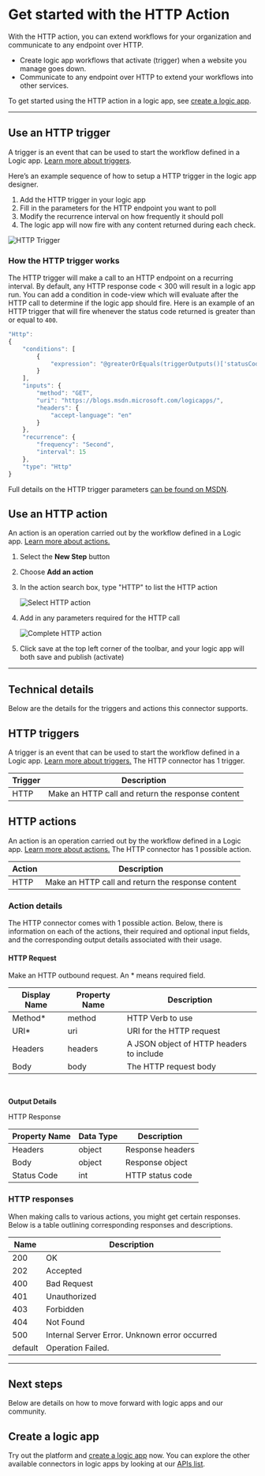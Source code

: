 <properties
	pageTitle="Add the HTTP action in Logic Apps | Microsoft Azure"
	description="Overview of HTTP action with properties"
	services=""
	documentationCenter="" 
	authors="jeffhollan"
	manager="erikre"
	editor=""
	tags="connectors"/>

<tags
   ms.service="app-service-logic"
   ms.devlang="na"
   ms.topic="article"
   ms.tgt_pltfrm="na"
   ms.workload="na" 
   ms.date="07/15/2016"
   ms.author="jehollan"/>

# Get started with the HTTP Action

With the HTTP action, you can extend workflows for your organization and communicate to any endpoint over HTTP.

- Create logic app workflows that activate (trigger) when a website you manage goes down.
- Communicate to any endpoint over HTTP to extend your workflows into other services.

To get started using the HTTP action in a logic app, see [create a logic app](../app-service-logic/app-service-logic-create-a-logic-app.md).

---

## Use an HTTP trigger

A trigger is an event that can be used to start the workflow defined in a Logic app. [Learn more about triggers](connectors-overview.md). 

Here’s an example sequence of how to setup a HTTP trigger in the logic app designer.

1. Add the HTTP trigger in your logic app
1. Fill in the parameters for the HTTP endpoint you want to poll
1. Modify the recurrence interval on how frequently it should poll
1. The logic app will now fire with any content returned during each check.

![HTTP Trigger](./media/connectors-native-http/using-trigger.png)

### How the HTTP trigger works

The HTTP trigger will make a call to an HTTP endpoint on a recurring interval.  By default, any HTTP response code < 300 will result in a logic app run.  You can add a condition in code-view which will evaluate after the HTTP call to determine if the logic app should fire.  Here is an example of an HTTP trigger that will fire whenever the status code returned is greater than or equal to `400`.

```javascript
"Http": 
{
	"conditions": [
		{
			"expression": "@greaterOrEquals(triggerOutputs()['statusCode'], 400)"
		}
	],
	"inputs": {
		"method": "GET",
		"uri": "https://blogs.msdn.microsoft.com/logicapps/",
		"headers": {
			"accept-language": "en"
		}
	},
	"recurrence": {
		"frequency": "Second",
		"interval": 15
	},
	"type": "Http"
}
```

Full details on the HTTP trigger parameters [can be found on MSDN](https://msdn.microsoft.com/library/azure/mt643939.aspx#HTTP-trigger).

## Use an HTTP action
	
An action is an operation carried out by the workflow defined in a Logic app. [Learn more about actions.](connectors-overview.md)

1. Select the **New Step** button
1. Choose **Add an action**
1. In the action search box, type "HTTP" to list the HTTP action

	![Select HTTP action](./media/connectors-native-http/using-action-1.png)

1. Add in any parameters required for the HTTP call

	![Complete HTTP action](./media/connectors-native-http/using-action-2.png)

1. Click save at the top left corner of the toolbar, and your logic app will both save and publish (activate)

---

## Technical details

Below are the details for the triggers and actions this connector supports.

## HTTP triggers

A trigger is an event that can be used to start the workflow defined in a Logic app. [Learn more about triggers.](connectors-overview.md) The HTTP connector has 1 trigger. 

|Trigger|Description|
|---|---|
|HTTP|Make an HTTP call and return the response content|

## HTTP actions

An action is an operation carried out by the workflow defined in a Logic app. [Learn more about actions.](connectors-overview.md) The HTTP connector has 1 possible action. 

|Action|Description|
|---|---|
|HTTP|Make an HTTP call and return the response content|

### Action details

The HTTP connector comes with 1 possible action. Below, there is information on each of the actions, their required and optional input fields, and the corresponding output details associated with their usage.

#### HTTP Request
Make an HTTP outbound request.
An * means required field.

|Display Name|Property Name|Description|
|---|---|---|
|Method*|method|HTTP Verb to use|
|URI*|uri|URI for the HTTP request|
|Headers|headers|A JSON object of HTTP headers to include|
|Body|body|The HTTP request body|
<br>

**Output Details**

HTTP Response

|Property Name|Data Type|Description|
|---|---|---|
|Headers|object|Response headers|
|Body|object|Response object|
|Status Code|int|HTTP status code|

### HTTP responses

When making calls to various actions, you might get certain responses. Below is a table outlining corresponding responses and descriptions.

|Name|Description|
|---|---|
|200|OK|
|202|Accepted|
|400|Bad Request|
|401|Unauthorized|
|403|Forbidden|
|404|Not Found|
|500|Internal Server Error. Unknown error occurred|
|default|Operation Failed.|

---

## Next steps

Below are details on how to move forward with logic apps and our community.

## Create a logic app

Try out the platform and [create a logic app](../app-service-logic/app-service-logic-create-a-logic-app.md) now. You can explore the other available connectors in logic apps by looking at our [APIs list](apis-list.md).
